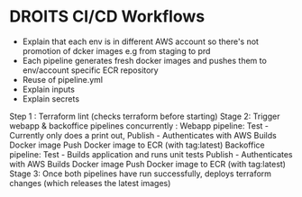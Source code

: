 # DROITS CI/CD Workflows

- Explain that each  env is in different AWS account so there's not promotion of dcker images e.g from staging to prd
- Each pipeline generates fresh docker images and pushes them to env/account specific ECR repository
- Reuse of pipeline.yml
- Explain inputs 
- Explain secrets

Step 1 : Terraform lint (checks terraform before starting)
Stage 2: Trigger webapp & backoffice pipelines concurrently :
Webapp pipeline:
Test - Currently only does a print out,
Publish -
Authenticates with AWS
Builds Docker image
Push Docker image to ECR (with tag:latest)
Backoffice pipeline:
Test - Builds application and runs unit tests
Publish -
Authenticates with AWS
Builds Docker image
Push Docker image to ECR (with tag:latest)
Stage 3: Once both pipelines have run successfully, deploys terraform changes (which releases the latest images)